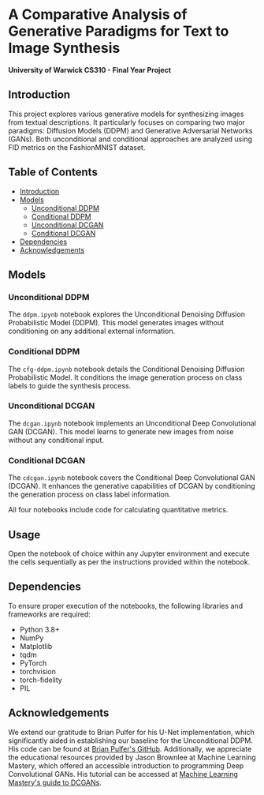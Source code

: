 # A Comparative Analysis of Generative Paradigms for Text to Image Synthesis

**University of Warwick CS310 - Final Year Project**

## Introduction
This project explores various generative models for synthesizing images from textual descriptions. It particularly focuses on comparing two major paradigms: Diffusion Models (DDPM) and Generative Adversarial Networks (GANs). Both unconditional and conditional approaches are analyzed using FID metrics on the FashionMNIST dataset.

## Table of Contents
- [Introduction](#introduction)
- [Models](#models)
  - [Unconditional DDPM](#unconditional-ddpm)
  - [Conditional DDPM](#conditional-ddpm)
  - [Unconditional DCGAN](#unconditional-dcgan)
  - [Conditional DCGAN](#conditional-dcgan)
- [Dependencies](#dependencies)
- [Acknowledgements](#acknowledgements)

## Models

### Unconditional DDPM
The `ddpm.ipynb` notebook explores the Unconditional Denoising Diffusion Probabilistic Model (DDPM). This model generates images without conditioning on any additional external information.

### Conditional DDPM
The `cfg-ddpm.ipynb` notebook details the Conditional Denoising Diffusion Probabilistic Model. It conditions the image generation process on class labels to guide the synthesis process.

### Unconditional DCGAN
The `dcgan.ipynb` notebook implements an Unconditional Deep Convolutional GAN (DCGAN). This model learns to generate new images from noise without any conditional input.

### Conditional DCGAN
The `cdcgan.ipynb` notebook covers the Conditional Deep Convolutional GAN (DCGAN). It enhances the generative capabilities of DCGAN by conditioning the generation process on class label information.

All four notebooks include code for calculating quantitative metrics.

## Usage
Open the notebook of choice within any Jupyter environment and execute the cells sequentially as per the instructions provided within the notebook.

## Dependencies
To ensure proper execution of the notebooks, the following libraries and frameworks are required:
- Python 3.8+
- NumPy
- Matplotlib
- tqdm
- PyTorch
- torchvision
- torch-fidelity
- PIL

## Acknowledgements
We extend our gratitude to Brian Pulfer for his U-Net implementation, which significantly aided in establishing our baseline for the Unconditional DDPM. His code can be found at [Brian Pulfer's GitHub](https://github.com/BrianPulfer/PapersReimplementations/blob/main/src/cv/ddpm/models.py). Additionally, we appreciate the educational resources provided by Jason Brownlee at Machine Learning Mastery, which offered an accessible introduction to programming Deep Convolutional GANs. His tutorial can be accessed at [Machine Learning Mastery's guide to DCGANs](https://machinelearningmastery.com/how-to-develop-a-conditional-generative-adversarial-network-from-scratch/).
